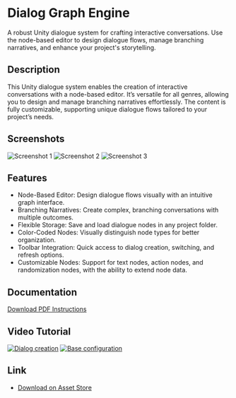 # Dialog Graph Engine
A robust Unity dialogue system for crafting interactive conversations. Use the node-based editor to design dialogue flows, manage branching narratives, and enhance your project's storytelling.

## Description
This Unity dialogue system enables the creation of interactive conversations with a node-based editor. It’s versatile for all genres, allowing you to design and manage branching narratives effortlessly. The content is fully customizable, supporting unique dialogue flows tailored to your project’s needs.

## Screenshots
![Screenshot 1](screenshots/screen1.png)
![Screenshot 2](screenshots/screen2.png)
![Screenshot 3](screenshots/screen3.png)

## Features
- Node-Based Editor: Design dialogue flows visually with an intuitive graph interface.
- Branching Narratives: Create complex, branching conversations with multiple outcomes.
- Flexible Storage: Save and load dialogue nodes in any project folder.
- Color-Coded Nodes: Visually distinguish node types for better organization.
- Toolbar Integration: Quick access to dialog creation, switching, and refresh options.
- Customizable Nodes: Support for text nodes, action nodes, and randomization nodes, with the ability to extend node data.

## Documentation
[Download PDF Instructions](documentation/documentation.pdf)

## Video Tutorial
[![Dialog creation](screenshots/graph_creation_tutorial_preview.png)](https://vimeo.com/1096676505/79b6f16bbc)
[![Base configuration](screenshots/base_configuration_tutorial_preview.png)](https://vimeo.com/1097186382/9bf7d72e8b)

## Link
- [Download on Asset Store](https://assetstore.unity.com/packages/slug/12345)